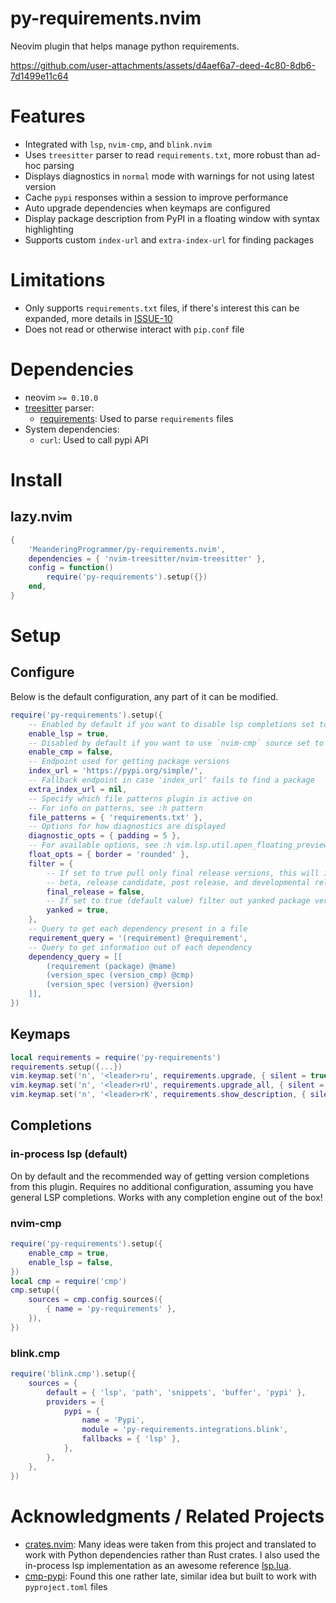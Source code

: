 # py-requirements.nvim

Neovim plugin that helps manage python requirements.

https://github.com/user-attachments/assets/d4aef6a7-deed-4c80-8db6-7d1499e11c64

# Features

- Integrated with `lsp`, `nvim-cmp`, and `blink.nvim`
- Uses `treesitter` parser to read `requirements.txt`, more robust than ad-hoc parsing
- Displays diagnostics in `normal` mode with warnings for not using latest version
- Cache `pypi` responses within a session to improve performance
- Auto upgrade dependencies when keymaps are configured
- Display package description from PyPI in a floating window with syntax highlighting
- Supports custom `index-url` and `extra-index-url` for finding packages

# Limitations

- Only supports `requirements.txt` files, if there's interest this can be
  expanded, more details in [ISSUE-10](https://github.com/MeanderingProgrammer/py-requirements.nvim/issues/10)
- Does not read or otherwise interact with `pip.conf` file

# Dependencies

- neovim `>= 0.10.0`
- [treesitter](https://github.com/nvim-treesitter/nvim-treesitter) parser:
  - [requirements](https://github.com/ObserverOfTime/tree-sitter-requirements):
    Used to parse `requirements` files
- System dependencies:
  - `curl`: Used to call pypi API

# Install

## lazy.nvim

```lua
{
    'MeanderingProgrammer/py-requirements.nvim',
    dependencies = { 'nvim-treesitter/nvim-treesitter' },
    config = function()
        require('py-requirements').setup({})
    end,
}
```

# Setup

## Configure

Below is the default configuration, any part of it can be modified.

```lua
require('py-requirements').setup({
    -- Enabled by default if you want to disable lsp completions set to false
    enable_lsp = true,
    -- Disabled by default if you want to use `nvim-cmp` source set to true
    enable_cmp = false,
    -- Endpoint used for getting package versions
    index_url = 'https://pypi.org/simple/',
    -- Fallback endpoint in case 'index_url' fails to find a package
    extra_index_url = nil,
    -- Specify which file patterns plugin is active on
    -- For info on patterns, see :h pattern
    file_patterns = { 'requirements.txt' },
    -- Options for how diagnostics are displayed
    diagnostic_opts = { padding = 5 },
    -- For available options, see :h vim.lsp.util.open_floating_preview
    float_opts = { border = 'rounded' },
    filter = {
        -- If set to true pull only final release versions, this will ignore alpha,
        -- beta, release candidate, post release, and developmental release versions
        final_release = false,
        -- If set to true (default value) filter out yanked package versions
        yanked = true,
    },
    -- Query to get each dependency present in a file
    requirement_query = '(requirement) @requirement',
    -- Query to get information out of each dependency
    dependency_query = [[
        (requirement (package) @name)
        (version_spec (version_cmp) @cmp)
        (version_spec (version) @version)
    ]],
})
```

## Keymaps

```lua
local requirements = require('py-requirements')
requirements.setup({...})
vim.keymap.set('n', '<leader>ru', requirements.upgrade, { silent = true, desc = 'Requirements: Upgrade' })
vim.keymap.set('n', '<leader>rU', requirements.upgrade_all, { silent = true, desc = 'Requirements: Upgrade All' })
vim.keymap.set('n', '<leader>rK', requirements.show_description, { silent = true, desc = 'Requirements: Show package description' })
```

## Completions

### in-process lsp (default)

On by default and the recommended way of getting version completions from this plugin.
Requires no additional configuration, assuming you have general LSP completions.
Works with any completion engine out of the box!

### nvim-cmp

```lua
require('py-requirements').setup({
    enable_cmp = true,
    enable_lsp = false,
})
local cmp = require('cmp')
cmp.setup({
    sources = cmp.config.sources({
        { name = 'py-requirements' },
    }),
})
```

### blink.cmp

```lua
require('blink.cmp').setup({
    sources = {
        default = { 'lsp', 'path', 'snippets', 'buffer', 'pypi' },
        providers = {
            pypi = {
                name = 'Pypi',
                module = 'py-requirements.integrations.blink',
                fallbacks = { 'lsp' },
            },
        },
    },
})
```

# Acknowledgments / Related Projects

- [crates.nvim](https://github.com/Saecki/crates.nvim): Many ideas were taken from
  this project and translated to work with Python dependencies rather than Rust crates.
  I also used the in-process lsp implementation as an awesome reference [lsp.lua](https://github.com/saecki/crates.nvim/blob/main/lua/crates/lsp.lua).
- [cmp-pypi](https://github.com/vrslev/cmp-pypi): Found this one rather late, similar
  idea but built to work with `pyproject.toml` files
